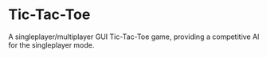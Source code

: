 # Tic-Tac-Toe
 A singleplayer/multiplayer GUI Tic-Tac-Toe game, providing a competitive AI for the singleplayer mode.
